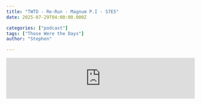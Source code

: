 ```yaml
---
title: "TWTD - Re-Run - Magnum P.I - S7E5"
date: 2025-07-29T04:00:00.000Z

categories: ["podcast"]
tags: ["Those Were the Days"]
author: "Stephen"

---
```


<iframe src="https://embed.acast.com/$/63e2726119b0f400109d2166/68655076ff51280888b47f28?" frameBorder="0" width="100%" height="110px" allow="autoplay"></iframe>

